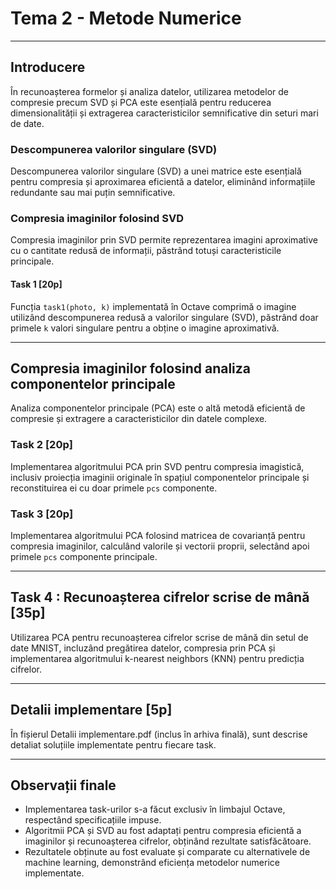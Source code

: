 # Tema 2 - Metode Numerice

---

## Introducere

În recunoașterea formelor și analiza datelor, utilizarea metodelor de compresie precum SVD și PCA este esențială pentru reducerea dimensionalității și extragerea caracteristicilor semnificative din seturi mari de date.

### Descompunerea valorilor singulare (SVD)

Descompunerea valorilor singulare (SVD) a unei matrice este esențială pentru compresia și aproximarea eficientă a datelor, eliminând informațiile redundante sau mai puțin semnificative.

### Compresia imaginilor folosind SVD

Compresia imaginilor prin SVD permite reprezentarea imagini aproximative cu o cantitate redusă de informații, păstrând totuși caracteristicile principale.

#### Task 1 [20p]

Funcția `task1(photo, k)` implementată în Octave comprimă o imagine utilizând descompunerea redusă a valorilor singulare (SVD), păstrând doar primele `k` valori singulare pentru a obține o imagine aproximativă.

---

## Compresia imaginilor folosind analiza componentelor principale

Analiza componentelor principale (PCA) este o altă metodă eficientă de compresie și extragere a caracteristicilor din datele complexe.

### Task 2 [20p]

Implementarea algoritmului PCA prin SVD pentru compresia imagistică, inclusiv proiecția imaginii originale în spațiul componentelor principale și reconstituirea ei cu doar primele `pcs` componente.

### Task 3 [20p]

Implementarea algoritmului PCA folosind matricea de covarianță pentru compresia imaginilor, calculând valorile și vectorii proprii, selectând apoi primele `pcs` componente principale.

---

## Task 4 : Recunoașterea cifrelor scrise de mână [35p]

Utilizarea PCA pentru recunoașterea cifrelor scrise de mână din setul de date MNIST, incluzând pregătirea datelor, compresia prin PCA și implementarea algoritmului k-nearest neighbors (KNN) pentru predicția cifrelor.

---

## Detalii implementare [5p]

În fișierul Detalii implementare.pdf (inclus în arhiva finală), sunt descrise detaliat soluțiile implementate pentru fiecare task.

---

## Observații finale

- Implementarea task-urilor s-a făcut exclusiv în limbajul Octave, respectând specificațiile impuse.
- Algoritmii PCA și SVD au fost adaptați pentru compresia eficientă a imaginilor și recunoașterea cifrelor, obținând rezultate satisfăcătoare.
- Rezultatele obținute au fost evaluate și comparate cu alternativele de machine learning, demonstrând eficiența metodelor numerice implementate.
